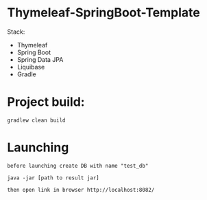 # Thymeleaf-SpringBoot-Template

Stack:
* Thymeleaf
* Spring Boot
* Spring Data JPA
* Liquibase
* Gradle

# Project build:

`gradlew clean build`

# Launching

`before launching create DB with name "test_db"`

`java -jar [path to result jar]`

`then open link in browser http://localhost:8082/`
